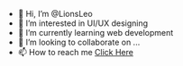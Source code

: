 - 👋 Hi, I’m @LionsLeo
- 👀 I’m interested in UI/UX designing
- 🌱 I’m currently learning web development
- 💞️ I’m looking to collaborate on ...
- 📫 How to reach me <a href="mail:gada.md@somaiya.edu">Click Here</a>

<!---
LionsLeo/LionsLeo is a ✨ special ✨ repository because its `README.md` (this file) appears on your GitHub profile.
You can click the Preview link to take a look at your changes.
--->
